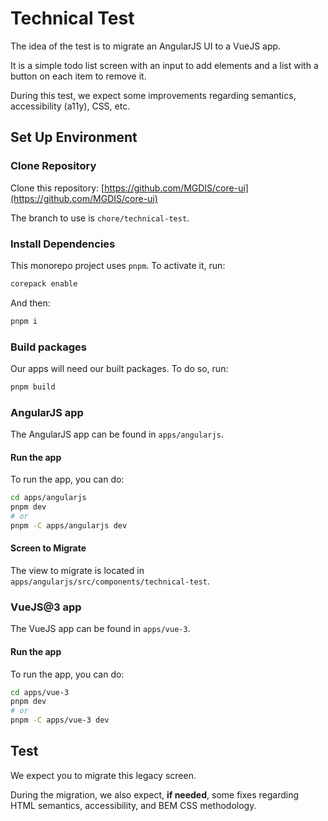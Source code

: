# Technical Test

The idea of the test is to migrate an AngularJS UI to a VueJS app.

It is a simple todo list screen with an input to add elements and a list with a button on each item to remove it.

During this test, we expect some improvements regarding semantics, accessibility (a11y), CSS, etc.

## Set Up Environment

### Clone Repository

Clone this repository: [https://github.com/MGDIS/core-ui](https://github.com/MGDIS/core-ui)

The branch to use is `chore/technical-test`.

### Install Dependencies

This monorepo project uses `pnpm`. To activate it, run:

```sh
corepack enable
```

And then:

```sh
pnpm i
```

### Build packages

Our apps will need our built packages. To do so, run:

```sh
pnpm build
```

### AngularJS app

The AngularJS app can be found in `apps/angularjs`.

#### Run the app

To run the app, you can do:

```sh
cd apps/angularjs
pnpm dev
# or
pnpm -C apps/angularjs dev
```

#### Screen to Migrate

The view to migrate is located in `apps/angularjs/src/components/technical-test`.

### VueJS@3 app

The VueJS app can be found in `apps/vue-3`.

#### Run the app

To run the app, you can do:

```sh
cd apps/vue-3
pnpm dev
# or
pnpm -C apps/vue-3 dev
```

## Test

We expect you to migrate this legacy screen.

During the migration, we also expect, **if needed**, some fixes regarding HTML semantics, accessibility, and BEM CSS methodology.
